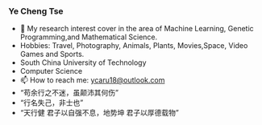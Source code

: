 ### Ye Cheng Tse 
- 🔭 My research interest cover in the area of Machine Learning, Genetic Programming,and Mathematical Science.
- Hobbies: Travel, Photography, Animals, Plants, Movies,Space, Video Games and Sports.
- South China University of Technology  
- Computer Science  
- 📫 How to reach me: ycaru18@outlook.com
- “苟余行之不迷，虽颠沛其何伤”
- “行名失己，非士也”
- “天行健 君子以自强不息，地势坤 君子以厚德载物”
  
  

